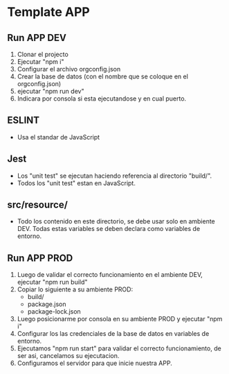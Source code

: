 # Template APP

## Run APP DEV

1. Clonar el projecto
2. Ejecutar "npm i"
3. Configurar el archivo orgconfig.json
4. Crear la base de datos (con el nombre que se coloque en el orgconfig.json)
5. ejecutar "npm run dev"
6. Indicara por consola si esta ejecutandose y en cual puerto.

## ESLINT

- Usa el standar de JavaScript

## Jest

- Los "unit test" se ejecutan haciendo referencia al directorio "build/".
- Todos los "unit test" estan en JavaScript.

## src/resource/

- Todo los contenido en este directorio, se debe usar solo en ambiente DEV. Todas estas variables se deben declara como variables de entorno.

## Run APP PROD

1. Luego de validar el correcto funcionamiento en el ambiente DEV, ejecutar "npm run build"
2. Copiar lo siguiente a su ambiente PROD:
    - build/
    - package.json
    - package-lock.json
3. Luego posicionarme por consola en su ambiente PROD y ejecutar "npm i"
4. Configurar los las credenciales de la base de datos en variables de entorno.
5. Ejecutamos "npm run start" para validar el correcto funcionamiento, de ser asi, cancelamos su ejecutacion.
6. Configuramos el servidor para que inicie nuestra APP.

